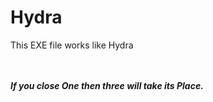 # Hydra


This EXE file works like Hydra 

<br><br>
<b><i>If you close One then three will take its Place.</I></b>
